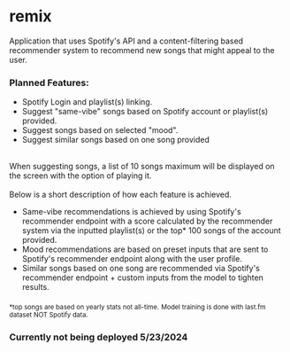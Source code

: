 # remix
Application that uses Spotify's API and a content-filtering based recommender system to recommend new songs that might appeal to the user. 
### Planned Features:
<ul>
  <li>Spotify Login and playlist(s) linking.</li>
  <li>Suggest "same-vibe" songs based on Spotify account or playlist(s) provided.</li>
  <li>Suggest songs based on selected "mood".</li>
  <li>Suggest similar songs based on one song provided</li>
</ul>
<br>
When suggesting songs, a list of 10 songs maximum will be displayed on the screen with the option of playing it.
<br><br>
Below is a short description of how each feature is achieved.
<ul>
  <li>Same-vibe recommendations is achieved by using Spotify's recommender endpoint with a score calculated by the recommender system via the inputted playlist(s) or the top* 100 songs of the account provided.</li>
  <li>Mood recommendations are based on preset inputs that are sent to Spotify's recommender endpoint along with the user profile.</li>
  <li>Similar songs based on one song are recommended via Spotify's recommender endpoint + custom inputs from the model to tighten results.</li>
</ul>
<sub>*top songs are based on yearly stats not all-time.</sub>
<sub>Model training is done with last.fm dataset NOT Spotify data.</sub>

### Currently not being deployed 5/23/2024
